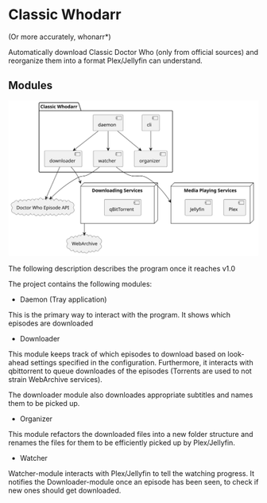 # Classic Whodarr

(Or more accurately, whonarr*)

Automatically download Classic Doctor Who (only from official sources) and reorganize them into a format Plex/Jellyfin can understand.

## Modules
![](docs/componentdiagram.svg)

The following description describes the program once it reaches v1.0

The project contains the following modules:

 - Daemon (Tray application)

This is the primary way to interact with the program. It shows which episodes are downloaded


 - Downloader

This module keeps track of which episodes to download based on look-ahead settings specified in the configuration. Furthermore, it interacts with qbittorrent to queue downloades of the episodes (Torrents are used to not strain WebArchive services).

The downloader module also downloades appropriate subtitles and names them to be picked up.


 - Organizer

This module refactors the downloaded files into a new folder structure and renames the files for them to be efficiently picked up by Plex/Jellyfin.


 - Watcher

Watcher-module interacts with Plex/Jellyfin to tell the watching progress. It notifies the Downloader-module once an episode has been seen, to check if new ones should get downloaded.
